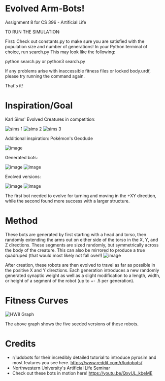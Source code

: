 # Evolved Arm-Bots!
Assignment 8 for CS 396 - Artificial Life

TO RUN THE SIMULATION:

First: Check out constants.py to make sure you are satisfied with the population size and number of generations!
In your Python terminal of choice, run search.py
This may look like the following:

python search.py
or python3 search.py

If any problems arise with inaccessible fitness files or locked body.urdf, please try running the command again.

That's it!

# Inspiration/Goal
Karl Sims' Evolved Creatures in competition:

![sims 1](https://user-images.githubusercontent.com/91085742/220190536-c142535f-b737-46b3-b837-d8c112a1107e.jpg)
![sims 2](https://user-images.githubusercontent.com/91085742/220190493-56745a34-700f-4147-a13d-ff79b7fda5b2.jpg)
![sims 3](https://user-images.githubusercontent.com/91085742/220190503-114b7c2a-8aa6-4c5a-97ee-ce1cfe636143.jpg)

Additional inspiration: Pokémon's Geodude

![image](https://user-images.githubusercontent.com/91085742/220191334-90d7a5a9-97ee-4478-b3b2-3ea1abd71ceb.png)

Generated bots:

![image](https://user-images.githubusercontent.com/91085742/221745236-0f2ca768-b4e8-4509-a06b-30d13b771df8.png)
![image](https://user-images.githubusercontent.com/91085742/221745324-d2166b6b-a902-4f82-b014-4a6d2eb1c4bb.png)

Evolved versions:

![image](https://user-images.githubusercontent.com/91085742/221745288-dc22e61f-49ed-401b-b76a-5627cbc2d8f5.png)
![image](https://user-images.githubusercontent.com/91085742/221745355-7eb7351d-6a4f-4e04-bc48-18087f75f23b.png)

The first bot needed to evolve for turning and moving in the +XY direction, while the second found more success with a larger structure.

# Method
These bots are generated by first starting with a head and torso, then randomly extending the arms out on either side of the torso in the X, Y, and Z directions. These segments are sized randomly, but symmetrically across the body of the creature. This can also be mirrored to produce a true quadruped (that would most likely not fall over!)
![image](https://user-images.githubusercontent.com/91085742/220191065-f946c067-9e45-4854-b10b-c587afbbbcb1.png)

After creation, these robots are then evolved to travel as far as possible in the positive X and Y directions. Each generation introduces a new randomly generated synaptic weight as well as a slight modification to a length, width, or height of a segment of the robot (up to +- .5 per generation).

# Fitness Curves
![HW8 Graph](https://user-images.githubusercontent.com/91085742/221745596-af56233a-bb69-4888-b157-0eca9e9d422d.jpg)

The above graph shows the five seeded versions of these robots.

# Credits
 - r/ludobots for their incredibly detailed tutorial to introduce pyrosim and most features you see here. https://www.reddit.com/r/ludobots/
 - Northwestern University's Artificial Life Seminar
 - Check out these bots in motion here! https://youtu.be/QxyUL_kbeME
